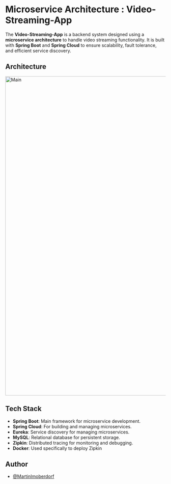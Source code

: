 # Microservice Architecture : Video-Streaming-App

The **Video-Streaming-App** is a backend system designed using a **microservice architecture** to handle video streaming functionality. It is built with **Spring Boot** and **Spring Cloud** to ensure scalability, fault tolerance, and efficient service discovery.

## Architecture
<img src="https://github.com/MartinImoberdorf/Microservice-Architecture---Video-Streaming-App/blob/main/Architecture.png" alt="Main" width="1000" />

## Tech Stack

- **Spring Boot**: Main framework for microservice development.
- **Spring Cloud**: For building and managing microservices.
- **Eureka**: Service discovery for managing microservices.
- **MySQL**: Relational database for persistent storage.
- **Zipkin**: Distributed tracing for monitoring and debugging.
- **Docker**: Used specifically to deploy Zipkin


## Author

- [@MartinImoberdorf](https://www.github.com/MartinImoberdorf)
